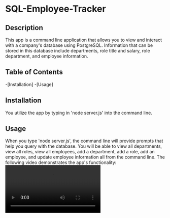 # SQL-Employee-Tracker

## Description

This app is a command line application that allows you to view and interact with a company's database using PostgreSQL. Information that can be stored in this database include departments, role title and salary, role department, and employee information.

## Table of Contents
-[Installation]
-[Usage]


## Installation

You utilize the app by typing in 'node server.js' into the command line.

## Usage

When you type 'node server.js', the command line will provide prompts that help you query with the database. You will be able to view all departments, view all roles, view all employees, add a department, add a role, add an employee, and update employee information all from the command line. The following video demonstrates the app's functionality:
![alt text](<//Users/cjosephs93/Desktop/Bootcamp/challenges/SQL-Employee-Tracker/Screen Recording 2024-05-25 at 12.18.54 AM.mp4>)

